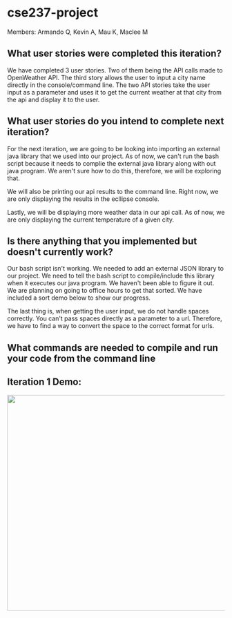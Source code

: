 # cse237-project
Members: Armando Q, Kevin A, Mau K, Maclee M

## What user stories were completed this iteration?

We have completed 3 user stories. Two of them being the API calls made to OpenWeather API. The third story allows the user to input a city name directly in the console/command line. The two API stories take the user input as a parameter and uses it to get the current weather at that city from the api and display it to the user.

## What user stories do you intend to complete next iteration?
For the next iteration, we are going to be looking into importing an external java library that we used into our project. As of now, we can't run the bash script because it needs to complie the external java library along with out java program. We aren't sure how to do this, therefore, we will be exploring that. 

We will also be printing our api results to the command line. Right now, we are only displaying the results in the ecllipse console.

Lastly, we will be displaying more weather data in our api call. As of now, we are only displaying the current temperature of a given city. 


## Is there anything that you implemented but doesn't currently work?

Our bash script isn't working. We needed to add an external JSON library to our project. We need to tell the bash script to compile/include this library when it executes our java program. We haven't been able to figure it out. We are planning on going to office hours to get that sorted. We have included a sort demo below to show our progress. 

The last thing is, when getting the user input, we do not handle spaces correctly. You can't pass spaces directly as a parameter to a url. Therefore, we have to find a way to convert the space to the correct format for urls.

## What commands are needed to compile and run your code from the command line


## Iteration 1 Demo: 

<img src="http://g.recordit.co/SSy3nyg4k7.gif" width=1000 height=500><br>
